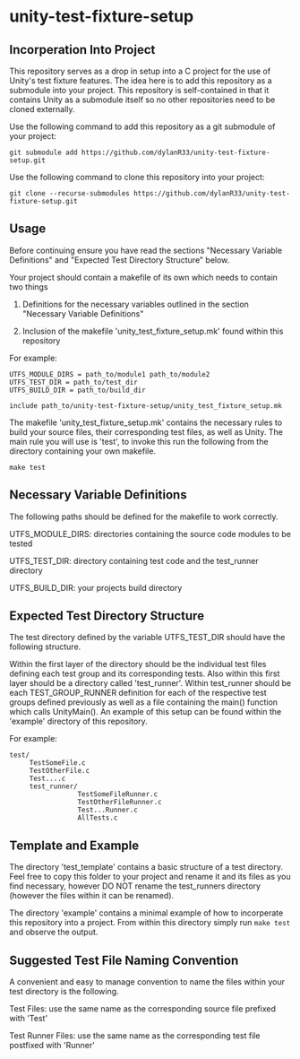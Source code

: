 # unity-test-fixture-setup

## Incorperation Into Project
This repository serves as a drop in setup into a C project for the use of Unity's 
test fixture features. The idea here is to add this repository as a submodule into
your project. This repository is self-contained in that it contains Unity as a 
submodule itself so no other repositories need to be cloned externally.

Use the following command to add this repository as a git submodule of your project:
```
git submodule add https://github.com/dylanR33/unity-test-fixture-setup.git
```

Use the following command to clone this repository into your project:
```
git clone --recurse-submodules https://github.com/dylanR33/unity-test-fixture-setup.git
```


## Usage
Before continuing ensure you have read the sections "Necessary Variable Definitions" 
and "Expected Test Directory Structure" below.

Your project should contain a makefile of its own which needs to contain two things

1. Definitions for the necessary variables outlined in the section "Necessary Variable 
Definitions"

2. Inclusion of the makefile 'unity_test_fixture_setup.mk' found within this repository

For example:
```
UTFS_MODULE_DIRS = path_to/module1 path_to/module2 
UTFS_TEST_DIR = path_to/test_dir
UTFS_BUILD_DIR = path_to/build_dir

include path_to/unity-test-fixture-setup/unity_test_fixture_setup.mk
```

The makefile 'unity_test_fixture_setup.mk' contains the necessary rules to build your
source files, their corresponding test files, as well as Unity. The main rule you will 
use is 'test', to invoke this run the following from the directory containing your own 
makefile.
```
make test
```


## Necessary Variable Definitions
The following paths should be defined for the makefile to work correctly.

UTFS_MODULE_DIRS: directories containing the source code modules to be tested

UTFS_TEST_DIR: directory containing test code and the test_runner directory

UTFS_BUILD_DIR: your projects build directory


## Expected Test Directory Structure
The test directory defined by the variable UTFS_TEST_DIR should have the following
structure.

Within the first layer of the directory should be the individual test files defining 
each test group and its corresponding tests. Also within this first layer should be a 
directory called 'test_runner'. Within test_runner should be each TEST_GROUP_RUNNER 
definition for each of the respective test groups defined previously as well as a file 
containing the main() function which calls UnityMain(). An example of this setup can 
be found within the 'example' directory of this repository.

For example:

```
test/ 
     TestSomeFile.c 
     TestOtherFile.c 
     Test....c 
     test_runner/ 
                 TestSomeFileRunner.c 
                 TestOtherFileRunner.c 
                 Test...Runner.c 
                 AllTests.c 
```


## Template and Example
The directory 'test_template' contains a basic structure of a test directory. Feel 
free to copy this folder to your project and rename it and its files as you find 
necessary, however DO NOT rename the test_runners directory (however the files within 
it can be renamed).

The directory 'example' contains a minimal example of how to incorperate this repository 
into a project. From within this directory simply run `make test` and observe the output.


## Suggested Test File Naming Convention
A convenient and easy to manage convention to name the files within your test directory
is the following.

Test Files: use the same name as the corresponding source file prefixed with 'Test'

Test Runner Files: use the same name as the corresponding test file postfixed with 'Runner'

